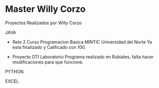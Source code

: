 # Master Willy Corzo

Proyectos Realizados por Willy Corzo

JAVA

- Reto 2 Curso Programacion Basica MINTIC Universidad del Norte
  Ya esta finalizado y Calificado con 100.

- Proyecto OTI Laboratorio
  Programa realizado en Rubiales, falta hacer modificaciones para que funcione.
  
PYTHON

EXCEL
